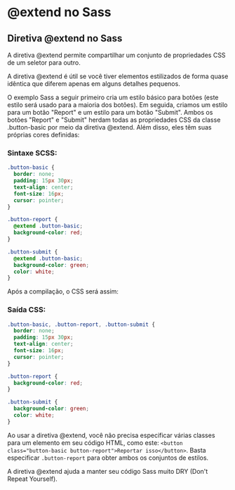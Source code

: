 # @extend no Sass

## Diretiva @extend no Sass

A diretiva @extend permite compartilhar um conjunto de propriedades CSS de um seletor para outro.

A diretiva @extend é útil se você tiver elementos estilizados de forma quase idêntica que diferem apenas em alguns detalhes pequenos.

O exemplo Sass a seguir primeiro cria um estilo básico para botões (este estilo será usado para a maioria dos botões). Em seguida, criamos um estilo para um botão "Report" e um estilo para um botão "Submit". Ambos os botões "Report" e "Submit" herdam todas as propriedades CSS da classe .button-basic por meio da diretiva @extend. Além disso, eles têm suas próprias cores definidas:

### Sintaxe SCSS:

```scss
.button-basic {
  border: none;
  padding: 15px 30px;
  text-align: center;
  font-size: 16px;
  cursor: pointer;
}

.button-report {
  @extend .button-basic;
  background-color: red;
}

.button-submit {
  @extend .button-basic;
  background-color: green;
  color: white;
}
```

Após a compilação, o CSS será assim:

### Saída CSS:

```css
.button-basic, .button-report, .button-submit {
  border: none;
  padding: 15px 30px;
  text-align: center;
  font-size: 16px;
  cursor: pointer;
}

.button-report {
  background-color: red;
}

.button-submit {
  background-color: green;
  color: white;
}
```

Ao usar a diretiva @extend, você não precisa especificar várias classes para um elemento em seu código HTML, como este: `<button class="button-basic button-report">Reportar isso</button>`. Basta especificar ``.button-report`` para obter ambos os conjuntos de estilos.

A diretiva @extend ajuda a manter seu código Sass muito DRY (Don't Repeat Yourself).